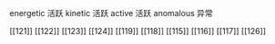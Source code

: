 




energetic 活跃
kinetic 活跃
active 活跃
anomalous 异常

[[121]]
[[122]]
[[123]]
[[124]]
[[119]]
[[118]]
[[115]]
[[116]]
[[117]]
[[126]]